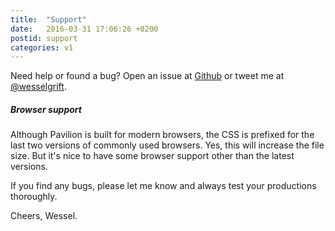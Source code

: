 ```yaml
---
title:  "Support"
date:   2016-03-31 17:06:26 +0200
postid: support
categories: v1
---
```


Need help or found a bug? Open an issue at [Github](http://github.com/getpavilion/pavilion) or tweet me at [@wesselgrift](http://twitter.com/wesselgrift).

##### Browser support
Although Pavilion is built for modern browsers, the CSS is prefixed for the last two versions of commonly used browsers.
Yes, this will increase the file size. But it's nice to have some browser support other than the latest versions.

If you find any bugs, please let me know and always test your productions thoroughly.

Cheers, Wessel.
